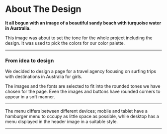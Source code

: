 # About The Design

**It all begun with an image of a beautiful sandy beach with turquoise water in Australia.**


This image was about to set the tone for the whole project including the design. It was used to pick the colors for our color palette.

---

### From idea to design

We decided to design a page for a travel agency focusing on surfing trips with destinations in Australia for girls. 

The images and the fonts are selected to fit into the rounded tones we have chosen for the page. Even the images and buttons have rounded corners to appear in a soft manner.

---

The menu differs between different devices; mobile and tablet have a hamburger menu to occupy as little space as possible, while desktop has a menu displayed in the header image in a suitable style.

---